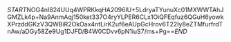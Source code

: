 $START$NOG4nI824UUq4WPRKkqHA2096lU+5LdryaTYunuXc01MXWWTAhJGMZLk4p+Na9AnmAqj150ket337O4ryYLPER6CLx1OiQFEqfuz6QGuH6yowkXPrzddGKzV3QWBiR2OkOax4ntLirK2uf6eAUpGcHrov6T22Iy8eZTMfurfrdTnAw/aDGy58Ze9Ug1DJFD/B4W0CDvv6pN1iuS7/ms+Pg==$END$